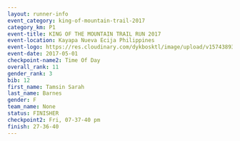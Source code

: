 ```yaml
---
layout: runner-info 
event_category: king-of-mountain-trail-2017 
category_km: P1 
event-title: KING OF THE MOUNTAIN TRAIL RUN 2017 
event-location: Kayapa Nueva Ecija Philippines 
event-logo: https://res.cloudinary.com/dykbosktl/image/upload/v1574389360/Logo/kotmnewlogo_t9vtqr.png 
event-date: 2017-05-01 
checkpoint-name2: Time Of Day 
overall_rank: 11
gender_rank: 3
bib: 12
first_name: Tamsin Sarah
last_name: Barnes
gender: F
team_name: None
status: FINISHER
checkpoint2: Fri, 07-37-40 pm
finish: 27-36-40
---
```

